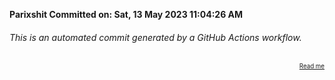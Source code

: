 **Parixshit Committed on: Sat, 13 May 2023 11:04:26 AM** <!-- 6672e52e-8b8b-431e-bc02-c1e4d400d355 -->

###### This is an automated commit generated by a GitHub Actions workflow.

<div align="right"><sub><sup><a href="https://github.com/Parixshit/AutoCommit.git">Read me</a></sup></sub></div>
